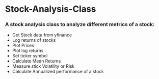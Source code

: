 # Stock-Analysis-Class
### A stock analysis class to analyze different metrics of a stock:

* Get Stock data from yfinance
* Log returns of stocks 
* Plot Prices
* Plot log returns 
* Set ticker symbol
* Calculate Mean Returns 
* Measure stick Volatility or Risk
* Calculate Annualized performance of a stock
